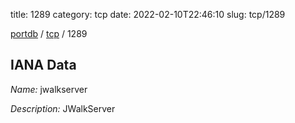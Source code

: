 title: 1289
category: tcp
date: 2022-02-10T22:46:10
slug: tcp/1289

[portdb](/) / [tcp](/category/tcp.html) / 1289


## IANA Data

_Name:_ jwalkserver

_Description:_ JWalkServer

